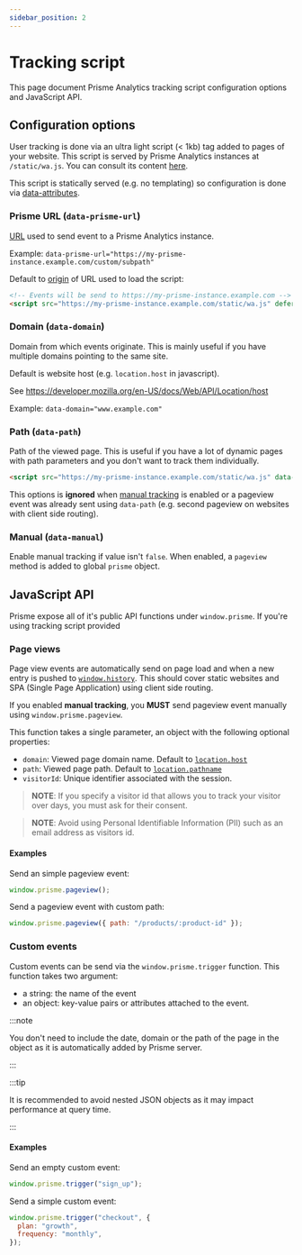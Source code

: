 ```yaml
---
sidebar_position: 2
---
```


# Tracking script

This page document Prisme Analytics tracking script configuration options and
JavaScript API.

## Configuration options

User tracking is done via an ultra light script (< 1kb) tag added to pages of
your website. This script is served by Prisme Analytics instances at
`/static/wa.js`. You can consult its content
[here](https://github.com/prismelabs/analytics/blob/master/tracker).

This script is statically served (e.g. no templating) so configuration is done
via
[data-attributes](https://developer.mozilla.org/en-US/docs/Learn/HTML/Howto/Use_data_attributes).

### Prisme URL (`data-prisme-url`)

[URL](https://developer.mozilla.org/en-US/docs/Learn/Common_questions/Web_mechanics/What_is_a_URL)
used to send event to a Prisme Analytics instance.

Example:
`data-prisme-url="https://my-prisme-instance.example.com/custom/subpath"`

Default to [origin](https://developer.mozilla.org/en-US/docs/Web/API/URL/origin)
of URL used to load the script:

```html
<!-- Events will be send to https://my-prisme-instance.example.com -->
<script src="https://my-prisme-instance.example.com/static/wa.js" defer></script>
```

### Domain (`data-domain`)

Domain from which events originate. This is mainly useful if you have multiple
domains pointing to the same site.

Default is website host (e.g. `location.host` in javascript).

See https://developer.mozilla.org/en-US/docs/Web/API/Location/host

Example: `data-domain="www.example.com"`

### Path (`data-path`)

Path of the viewed page. This is useful if you have a lot of dynamic pages with
path parameters and you don't want to track them individually.

```html
<script src="https://my-prisme-instance.example.com/static/wa.js" data-path="/products/:product-id" defer></script>
```

This options is **ignored** when [manual tracking](#manual-data-manual) is
enabled or a pageview event was already sent using `data-path` (e.g. second
pageview on websites with client side routing).

### Manual (`data-manual`)

Enable manual tracking if value isn't `false`. When enabled, a `pageview` method
is added to global `prisme` object.

## JavaScript API

Prisme expose all of it's public API functions under `window.prisme`. If you're
using tracking script provided

### Page views

Page view events are automatically send on page load and when a new entry is
pushed to
[`window.history`](https://developer.mozilla.org/en-US/docs/Web/API/History/pushState).
This should cover static websites and SPA (Single Page Application) using client
side routing.

If you enabled **manual tracking**, you **MUST** send pageview event manually
using `window.prisme.pageview`.

This function takes a single parameter, an object with the following optional
properties:

- `domain`: Viewed page domain name. Default to
  [`location.host`](https://developer.mozilla.org/en-US/docs/Web/API/Location/host)
- `path`: Viewed page path. Default to
  [`location.pathname`](https://developer.mozilla.org/en-US/docs/Web/API/Location/pathname)
- `visitorId`: Unique identifier associated with the session.

> **NOTE**: If you specify a visitor id that allows you to track your visitor
> over days, you must ask for their consent.

> **NOTE**: Avoid using Personal Identifiable Information (PII) such as an email
> address as visitors id.

#### Examples

Send an simple pageview event:

```js
window.prisme.pageview();
```

Send a pageview event with custom path:

```js
window.prisme.pageview({ path: "/products/:product-id" });
```

### Custom events

Custom events can be send via the `window.prisme.trigger` function. This
function takes two argument:

- a string: the name of the event
- an object: key-value pairs or attributes attached to the event.

:::note

You don't need to include the date, domain or the path of the page in the object
as it is automatically added by Prisme server.

:::

:::tip

It is recommended to avoid nested JSON objects as it may impact performance at
query time.

:::

#### Examples

Send an empty custom event:

```js
window.prisme.trigger("sign_up");
```

Send a simple custom event:

```js
window.prisme.trigger("checkout", {
  plan: "growth",
  frequency: "monthly",
});
```
